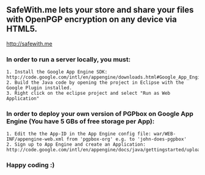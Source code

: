 ## SafeWith.me lets your store and share your files with OpenPGP encryption on any device via HTML5.
http://safewith.me

### In order to run a server locally, you must:
    1. Install the Google App Engine SDK: http://code.google.com/intl/en/appengine/downloads.html#Google_App_Engine_SDK_for_Java
    2. Build the Java code by opening the project in Eclipse with the Google Plugin installed.
    3. Right click on the eclipse project and select "Run as Web Application"

### In order to deploy your own version of PGPbox on Google App Engine (You have 5 GBs of free storage per App):
    1. Edit the the App-ID in the App Engine config file: war/WEB-INF/appengine-web.xml from 'pgpbox-org' e.g. to 'john-does-pgpbox'
    2. Sign up to App Engine and create an Application: http://code.google.com/intl/en/appengine/docs/java/gettingstarted/uploading.html
    
### Happy coding :)

